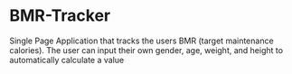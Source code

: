 # BMR-Tracker
Single Page Application that tracks the users BMR (target maintenance calories). The user can input their own gender, age, weight, and height to automatically calculate a value

